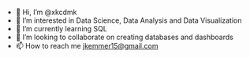 - 👋 Hi, I’m @xkcdmk
- 👀 I’m interested in Data Science, Data Analysis and Data Visualization
- 🌱 I’m currently learning SQL
- 💞️ I’m looking to collaborate on creating databases and dashboards
- 📫 How to reach me jkemmer15@gmail.com

<!---
xkcdmk/xkcdmk is a ✨ special ✨ repository because its `README.md` (this file) appears on your GitHub profile.
You can click the Preview link to take a look at your changes.
--->
